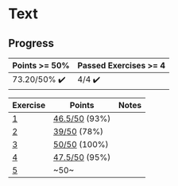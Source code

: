 # Text

## Progress

[//]: # (Progress Course Example 01 begin)

| Points >= 50% | Passed Exercises >= 4 |
| --- | --- |
| 73.20/50% :heavy_check_mark: | 4/4 :heavy_check_mark: |

| Exercise | Points | Notes |
| --- | --- | --- |
| [1](ex01) | [46.5/50](ex01/feedback.pdf) (93%) |  |
| [2](ex02) | [39/50](ex02/feedback.pdf) (78%) |  |
| [3](ex03) | [50/50](ex03/feedback.pdf) (100%) |  |
| [4](ex04) | [47.5/50](ex04/feedback.pdf) (95%) |  |
| [5](ex05) | ~50~ |  |

[//]: # (Progress Course Example 01 end)
